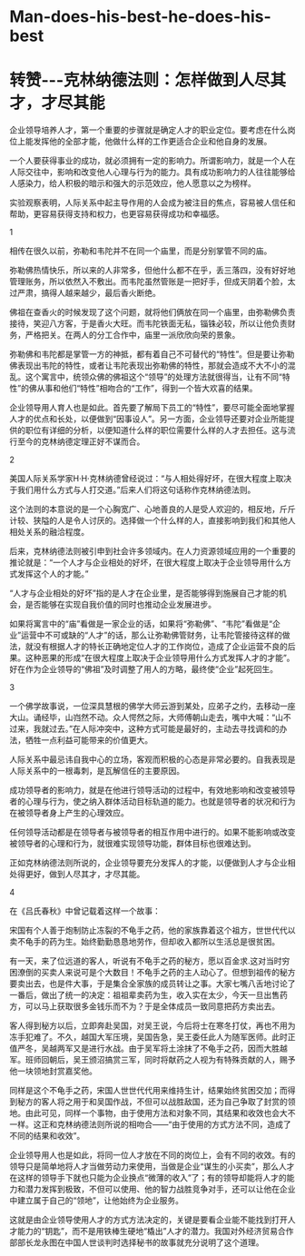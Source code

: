 # Man-does-his-best-he-does-his-best

# 转赞---克林纳德法则：怎样做到人尽其才，才尽其能

企业领导培养人才，第一个重要的步骤就是确定人才的职业定位。要考虑在什么岗位上能发挥他的全部才能，他做什么样的工作更适合企业和他自身的发展。

一个人要获得事业的成功，就必须拥有一定的影响力。所谓影响力，就是一个人在人际交往中，影响和改变他人心理与行为的能力。具有成功影响力的人往往能够给人感染力，给人积极的暗示和强大的示范效应，他人愿意以之为榜样。

实验观察表明，人际关系中起主导作用的人会成为被注目的焦点，容易被人信任和帮助，更容易获得支持和权力，也更容易获得成功和幸福感。

1

相传在很久以前，弥勒和韦陀并不在同一个庙里，而是分别掌管不同的庙。

弥勒佛热情快乐，所以来的人非常多，但他什么都不在乎，丢三落四，没有好好地管理账务，所以依然入不敷出。而韦陀虽然管账是一把好手，但成天阴着个脸，太过严肃，搞得人越来越少，最后香火断绝。

佛祖在查香火的时候发现了这个问题，就将他们俩放在同一个庙里，由弥勒佛负责接待，笑迎八方客，于是香火大旺。而韦陀铁面无私，锱铢必较，所以让他负责财务，严格把关。在两人的分工合作中，庙里一派欣欣向荣的景象。

弥勒佛和韦陀都是掌管一方的神抵，都有着自己不可替代的“特性”。但是要让弥勒佛表现出韦陀的特性，或者让韦陀表现出弥勒佛的特性，那就会造成不大不小的混乱。这个寓言中，统领众佛的佛祖这个“领导”的处理方法就很得当，让有不同“特性”的佛从事和他们“特性”相吻合的“工作”，得到一个皆大欢喜的结果。

企业领导用人育人也是如此。首先要了解局下员工的“特性”，要尽可能全面地掌握人才的优点和长处，以便做到“因事设人”。另一方面，企业领导还要对企业所能提供的职位有详细的分析，以便知道什么样的职位需要什么样的人才去担任。这与流行至今的克林纳德定理正好不谋而合。

2

美国人际关系学家H·H·克林纳德曾经说过：“与人相处得好坏，在很大程度上取决于我们用什么方式与人打交道。”后来人们将这句话称作克林纳德法则。

这个法则的本意说的是一个心胸宽广、心地善良的人是受人欢迎的，相反地，斤斤计较、狭隘的人是令人讨厌的。选择做一个什么样的人，直接影响到我们和其他人相处关系的融洽程度。

后来，克林纳德法则被引申到社会许多领域内。在人力资源领域应用的一个重要的推论就是：“一个人才与企业相处的好坏，在很大程度上取决于企业领导用什么方式发挥这个人的才能。”

“人才与企业相处的好坏”指的是人才在企业里，是否能够得到施展自己才能的机会，是否能够在实现自我价值的同时也推动企业发展进步。

如果将寓言中的“庙”看做是一家企业的话，如果将“弥勒佛”、“韦陀”看做是“企业”运营中不可或缺的“人才”的话，那么让弥勒佛管财务，让韦陀管接待这样的做法，就没有根据人才的特长正确地定位人才的工作岗位，造成了企业运营不良的后果。这种恶果的形成“在很大程度上取决于企业领导用什么方式发挥人才的才能”。好在作为企业领导的“佛祖”及时调整了用人的方略，最终使“企业”起死回生。

3

一个佛学故事说，一位深具慧根的佛学大师云游到某处，应弟子之约，去移动一座大山。诵经毕，山岿然不动。众人愕然之际，大师傅朝山走去，嘴中大喊：“山不过来，我就过去。”在人际冲突中，这种方式可能是最好的，主动去寻找调和的办法，牺牲一点利益可能带来的价值更大。

人际关系中最忌讳自我中心的立场，客观而积极的心态是非常必要的。自我表现是人际关系中的一根毒刺，是瓦解信任的主要原因。

成功领导者的影响力，就是在他进行领导活动的过程中，有效地影响和改变被领导者的心理与行为，使之纳入群体活动目标轨道的能力。也就是领导者的状况和行为在被领导者身上产生的心理效应。

任何领导活动都是在领导者与被领导者的相互作用中进行的。如果不能影响或改变被领导者的心理和行为，就很难实现领导功能，群体目标也很难达到。

正如克林纳德法则所说的，企业领导要充分发挥人的才能，以便做到人才与企业相处得更好，做到人尽其才，才尽其能。

4

在《吕氏春秋》中曾记载着这样一个故事：

宋国有个人善于炮制防止冻裂的不龟手之药，他的家族靠着这个祖方，世世代代以卖不龟手的药为生。始终勤勤恳恳地劳作，但却收入都所以生活总是很贫困。

有一天，来了位远道的客人，听说有不龟手之药的秘方，愿以百金求.这对当时穷困潦倒的买卖人来说可是个大数目！不龟手之药的主人动心了。但想到祖传的秘方要卖出去，也是件大事，于是集合全家族的成员转让之事。大家七嘴八舌地讨论了一番后，做出了统一的决定：祖祖辈卖药为生，收入实在太少，今天一旦出售药方，可以马上获取很多金钱乐而不为？于是全体成员一致同意把药方卖出去。

客人得到秘方以后，立即奔赴吴国，对吴王说，今后将士在寒冬打仗，再也不用为冻手犯难了。不久，越国大军压境，吴国告急，吴王委任此人为随军医师。此时正值严冬，吴越两军又是进行水战。由于吴军将土涂抹了不龟手之药，因而大胜越军。班师回朝后，吴王颁沼搞赏三军，同时将献药之人视为有特殊贡献的人，赐予他一块领地封赏嘉奖他。

同样是这个不龟手之药，宋国人世世代代用来维持生计，结果始终贫困交加；而得到秘方的客人将之用于和吴国作战，不但可以战胜敌国，还为自己争取了封赏的领地。由此可见，同样一个事物，由于使用方法和对象不同，其结果和收效也会大不一样。这正和克林纳德法则所说的相吻合——“由于使用的方式方法不同，造成了不同的结果和收效”。

企业领导用人也是如此，将同一位人才放在不同的岗位上，会有不同的收效。有的领导只是简单地将人才当做劳动力来使用，当做是企业“谋生的小买卖”，那么人才在这样的领导手下就也只能为企业换点“微薄的收入”了；有的领导却能将人才的能力和潜力发挥到极致，不但可以使用、他的智力战胜竞争对手，还可以让他在企业中建立属于自己的“领地”，让他始终为企业服务。

这就是由企业领导使用人才的方式方法决定的，关键是要看企业能不能找到打开人才能力的“钥匙”，而不是用铁棒生硬地“橇出”人才的潜力。我国对外经济贸易合作部部长龙永图在中国人世谈判时选择秘书的故事就充分说明了这个道理。
